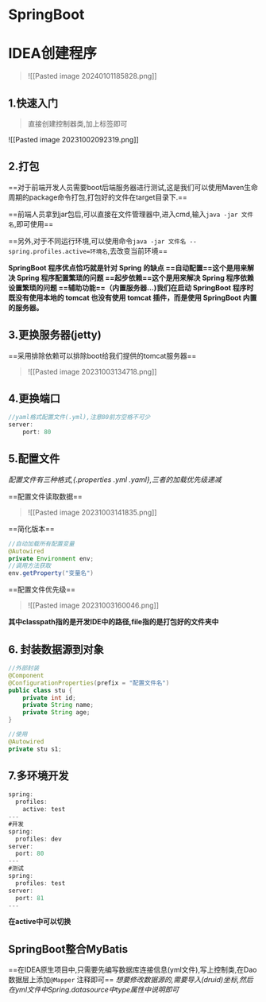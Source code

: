# SpringBoot


# IDEA创建程序

>![[Pasted image 20240101185828.png]]




## 1.快速入门
>直接创建控制器类,加上标签即可

![[Pasted image 20231002092319.png]]

## 2.打包
==对于前端开发人员需要boot后端服务器进行测试,这是我们可以使用Maven生命周期的package命令打包,打包好的文件在target目录下.==

==前端人员拿到jar包后,可以直接在文件管理器中,进入cmd,输入`java -jar 文件名`,即可使用==

==另外,对于不同运行环境,可以使用命令`java -jar 文件名 -- spring.profiles.active=环境名`,去改变当前环境==

**SpringBoot 程序优点恰巧就是针对 Spring 的缺点
==自动配置==这个是用来解决 Spring 程序配置繁琐的问题
==起步依赖==这个是用来解决 Spring 程序依赖设置繁琐的问题
==辅助功能==（内置服务器...)我们在启动 SpringBoot 程序时既没有使用本地的 tomcat 也没有使用 tomcat 插件，而是使用 SpringBoot 内置的服务器。**



## 3.更换服务器(jetty)
==采用排除依赖可以排除boot给我们提供的tomcat服务器==

>![[Pasted image 20231003134718.png]]

## 4.更换端口
```java
//yaml格式配置文件(.yml),注意80前方空格不可少
server:
	port: 80
```

## 5.配置文件
*配置文件有三种格式,{.properties   .yml   .yaml},三者的加载优先级递减*

==配置文件读取数据==


>![[Pasted image 20231003141835.png]]

==简化版本==
```java
//自动加载所有配置变量
@Autowired
private Environment env;
//调用方法获取
env.getProperty("变量名")
```

==配置文件优先级==
>![[Pasted image 20231003160046.png]]

**其中classpath指的是开发IDE中的路径,file指的是打包好的文件夹中**
## 6. 封装数据源到对象
```java
//外部封装
@Component  
@ConfigurationProperties(prefix = "配置文件名")  
public class stu {  
    private int id;  
    private String name;  
    private String age;  
}

//使用
@Autowired
private stu s1;
```

## 7.多环境开发
```java
spring:  
  profiles:  
    active: test  
---  
#开发  
spring:  
  profiles: dev  
server:  
  port: 80  
---  
#测试  
spring:  
  profiles: test  
server:  
  port: 81  
---
```
**在active中可以切换**


## SpringBoot整合MyBatis
==在IDEA原生项目中,只需要先编写数据库连接信息(yml文件),写上控制类,在Dao数据层上添加`@Mapper` 注释即可==
*想要修改数据源的,需要导入(druid)坐标,然后在yml文件中Spring.datasource中type属性中说明即可*









